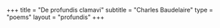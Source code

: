+++
title = "De profundis clamavi"
subtitle = "Charles Baudelaire"
type = "poems"
layout = "profundis"
+++

